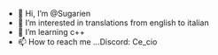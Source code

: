 - 👋 Hi, I’m @Sugarien
- 👀 I’m interested in translations from english to italian
- 💞️ I’m learning c++
- 📫 How to reach me ...Discord: Ce_cio
<!---
Sugarien/Sugarien is a ✨ special ✨ repository because its `README.md` (this file) appears on your GitHub profile.
You can click the Preview link to take a look at your changes.
--->
